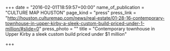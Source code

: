 +++
date = "2016-02-01T18:59:57+00:00"
name_of_publication = "CULTURE MAP HOUSTON"
page_kind = "press"
press_link = "http://houston.culturemap.com/news/real-estate/01-28-16-contemporary-townhouse-in-upper-kirby-a-sleek-custom-build-priced-under-1-million/#slide=0"
press_photo = ""
title = "Contemporary townhouse in Upper Kirby a sleek custom build priced under $1 million"

+++